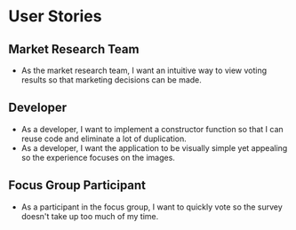# User Stories

## Market Research Team
- As the market research team, I want an intuitive way to view voting results so that marketing decisions can be made.

## Developer
- As a developer, I want to implement a constructor function so that I can reuse code and eliminate a lot of duplication.
- As a developer, I want the application to be visually simple yet appealing so the experience focuses on the images.

## Focus Group Participant
- As a participant in the focus group, I want to quickly vote so the survey doesn't take up too much of my time.